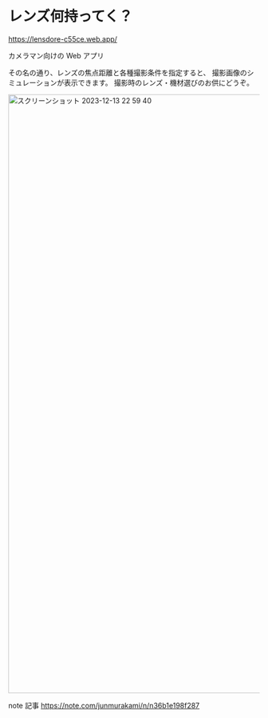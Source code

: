 # レンズ何持ってく？

https://lensdore-c55ce.web.app/

カメラマン向けの Web アプリ

その名の通り、レンズの焦点距離と各種撮影条件を指定すると、
撮影画像のシミュレーションが表示できます。
撮影時のレンズ・機材選びのお供にどうぞ。

<img width="1197" alt="スクリーンショット 2023-12-13 22 59 40" src="https://github.com/Jun-Murakami/wlsib/assets/126404131/c2a355ec-d8fe-4d91-b63a-e10e1adb2f29">

note 記事
https://note.com/junmurakami/n/n36b1e198f287

